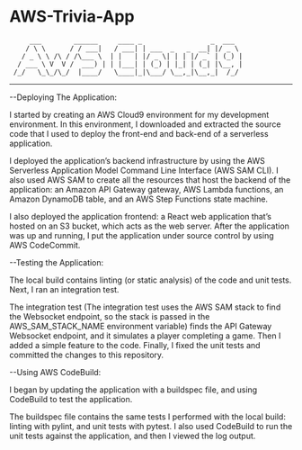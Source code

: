 # AWS-Trivia-App

         ___        ______     ____ _                 _  ___  
        / \ \      / / ___|   / ___| | ___  _   _  __| |/ _ \ 
       / _ \ \ /\ / /\___ \  | |   | |/ _ \| | | |/ _` | (_) |
      / ___ \ V  V /  ___) | | |___| | (_) | |_| | (_| |\__, |
     /_/   \_\_/\_/  |____/   \____|_|\___/ \__,_|\__,_|  /_/ 
 ----------------------------------------------------------------- 
 
--Deploying The Application:

I started by creating an AWS Cloud9 environment for my development environment. In this environment, I downloaded and extracted the source code that I used to deploy the front-end and back-end of a serverless application. 

I deployed the application’s backend infrastructure by using the AWS Serverless Application Model Command Line Interface (AWS SAM CLI). I also used AWS SAM to create all the resources that host the backend of the application: an Amazon API Gateway gateway, AWS Lambda functions, an Amazon DynamoDB table, and an AWS Step Functions state machine. 

I also deployed the application frontend: a React web application that’s hosted on an S3 bucket, which acts as the web server. After the application was up and running, I put the application under source control by using AWS CodeCommit.



--Testing the Application:

The local build contains linting (or static analysis) of the code and unit tests. Next, I ran an integration test. 

The integration test (The integration test uses the AWS SAM stack to find the Websocket endpoint, so the stack is passed in the AWS_SAM_STACK_NAME environment variable) finds the API Gateway Websocket endpoint, and it simulates a player completing a game. Then I added a simple feature to the code. Finally, I fixed the unit tests and committed the changes to this repository.



--Using AWS CodeBuild:

I began by updating the application with a buildspec file, and using CodeBuild to test the application. 

The buildspec file contains the same tests I performed with the local build: linting with pylint, and unit tests with pytest. I also used CodeBuild to run the unit tests against the application, and then I viewed the log output.
